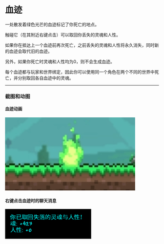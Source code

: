 ﻿# 血迹

一处散发着绿色光芒的血迹标记了你死亡的地点。

触碰它（在其附近右键点击）可以取回你丢失的灵魂和人性。

如果你在抵达上一个血迹前再次死亡，之前丢失的灵魂和人性将永久消失，同时新的血迹会取代旧的血迹。

另外，如果你死亡时灵魂和人性均为0，则不会生成血迹。

每个血迹都与玩家和世界绑定，因此你可以使用同一个角色在两个不同的世界中死亡，并分别取回各自血迹中的灵魂。

---

### 截图和动图

#### 血迹动画
![](gifs/BloodstainSprite.gif)

#### 右键点击血迹时的聊天消息
![](images/BloodstainMessage_ZH.png)
